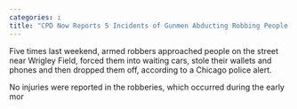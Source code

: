 ```yaml
---
categories: i
title: "CPD Now Reports 5 Incidents of Gunmen Abducting Robbing People Near Wrigley Field"
---
```


Five times last weekend, armed robbers approached people on the street near Wrigley Field, forced them into waiting cars, stole their wallets and phones and then dropped them off, according to a Chicago police alert.



No injuries were reported in the robberies, which occurred during the early mor